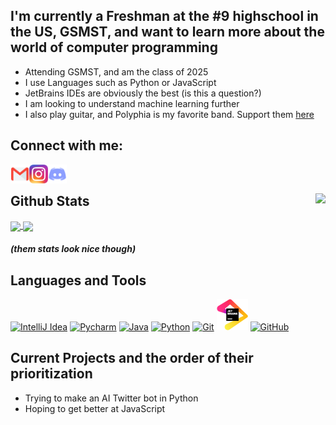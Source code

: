 ## I'm currently a Freshman at the #9 highschool in the US, GSMST, and want to learn more about the world of computer programming
* Attending GSMST, and am the class of 2025
* I use Languages such as Python or JavaScript
* JetBrains IDEs are obviously the best (is this a question?)
* I am looking to understand machine learning further
* I also play guitar, and Polyphia is my favorite band. Support them [here](https://polyphia.com)

## Connect with me:
[<img align="left" alt="Email" height="30px" src="./logo/email.png" />](mailto:garrett@grector.dev)
[<img align="left" alt="Instagram" height="30px" src="./logo/Instagram.png" />](https://www.instagram.com/g.arrettr/)
[<img align="left" alt="Discord" height="30px" src="./logo/Discord.png" />](https://discordapp.com/users/619951567927246878/)

<br/>

## Github Stats    <img align="right" src="https://komarev.com/ghpvc/?username=garrettrector&color=blue">

<a href="https://github.com/anuraghazra/github-readme-stats">
  <img align="center" src="https://github-readme-stats.vercel.app/api?username=GarrettRector&show_icons=true&hide_border=true&theme=github_dark" />
</a>
<a href="https://github.com/anuraghazra/convoychat">
  <img align="center" src="https://github-readme-stats.vercel.app/api/top-langs/?username=GarrettRector&hide_border=true&theme=github_dark&layout=compact" />
</a>

##### (them stats look nice though)

## Languages and Tools
[<img alt="IntelliJ Idea" height="50px" src="https://img.icons8.com/color/240/000000/intellij-idea.png" />](https://www.jetbrains.com/idea/)
[<img alt="Pycharm" height="50px" src="https://img.icons8.com/color/48/000000/pycharm.png" />](https://www.jetbrains.com/pycharm/)
[<img alt="Java" height="50px" src="https://img.icons8.com/color/240/000000/java-coffee-cup-logo.png" />](https://openjdk.java.net/install/index.html)
[<img alt="Python" height="50px" src="https://img.icons8.com/color/240/000000/python.png" />](https://www.python.org/)
[<img alt="Git" height="50px" src="https://img.icons8.com/color/240/000000/git.png" />](https://git-scm.com/)
[<img alt="Jetbrains" height="50px" src="./logo/jetbrains.png" />](https://www.jetbrains.com/products/)
[<img alt="GitHub" height="50px" src="https://img.icons8.com/ios-glyphs/240/000000/github.png" />](https://github.com/)




## Current Projects and the order of their prioritization
* Trying to make an AI Twitter bot in Python
* Hoping to get better at JavaScript

